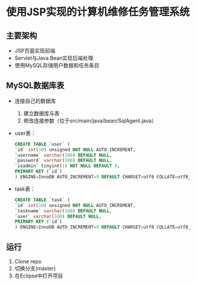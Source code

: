 # 使用JSP实现的计算机维修任务管理系统

## 主要架构
- JSP页面实现前端
- Servlet与Java Bean实现后端处理
- 使用MySQL存储用户数据和任务条目

## MySQL数据库表
- 连接自己的数据库
  1. 建立数据库与表
  2. 修改连接参数（位于src/main/java/bean/SqlAgent.java）

- user表：
  ```sql
  CREATE TABLE `user` (
  `id` int(10) unsigned NOT NULL AUTO_INCREMENT,
  `username` varchar(100) DEFAULT NULL,
  `password` varchar(100) DEFAULT NULL,
  `isadmin` tinyint(1) NOT NULL DEFAULT 0,
  PRIMARY KEY (`id`)
  ) ENGINE=InnoDB AUTO_INCREMENT=9 DEFAULT CHARSET=utf8 COLLATE=utf8_general_ci;
  ```
- task表：
  ```sql
  CREATE TABLE `task` (
  `id` int(10) unsigned NOT NULL AUTO_INCREMENT,
  `taskname` varchar(100) DEFAULT NULL,
  `user` varchar(100) DEFAULT NULL,
  PRIMARY KEY (`id`)
  ) ENGINE=InnoDB AUTO_INCREMENT=9 DEFAULT CHARSET=utf8 COLLATE=utf8_general_ci;

  ```

## 运行
  1. Clone repo
  2. 切换分支(master)
  3. 在Eclipse中打开项目
